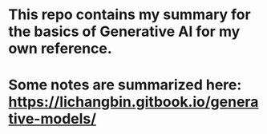 # This repo contains my summary for the basics of Generative AI for my own reference.

# Some notes are summarized here: https://lichangbin.gitbook.io/generative-models/
